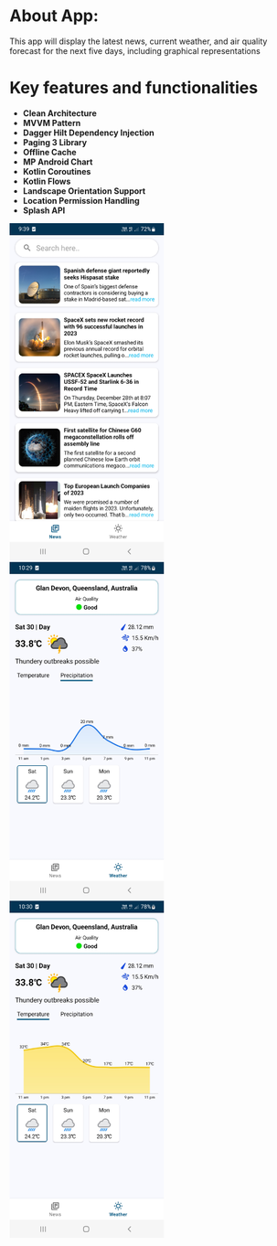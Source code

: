 # About App:
This app will display the latest news, current weather, and air quality forecast for the next five days, including graphical representations

# Key features and functionalities
* **Clean Architecture**
* **MVVM Pattern**
* **Dagger Hilt Dependency Injection**
* **Paging 3 Library**
* **Offline Cache**
* **MP Android Chart**
* **Kotlin Coroutines**
* **Kotlin Flows**
* **Landscape Orientation Support**
* **Location Permission Handling**
* **Splash API**
<img src="https://github.com/Aravindansa/my-news-android-app/blob/main/screen%20shots/Screenshot_20231230-093952_My%20News.jpg" width="270" height="590">
<img src="https://github.com/Aravindansa/my-news-android-app/blob/main/screen%20shots/Screenshot_20231230-102949_My%20News.jpg" width="270" height="590">
<img src="https://github.com/Aravindansa/my-news-android-app/blob/main/screen%20shots/Screenshot_20231230-103000_My%20News.jpg" width="270" height="590">
